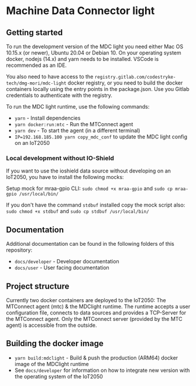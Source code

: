 # Machine Data Connector light

## Getting started

To run the development version of the MDC light you need either Mac OS 10.15.x (or newer), Ubuntu 20.04 or Debian 10. On your operating system docker, nodejs (14.x) and yarn needs to be installed. VSCode is recommended as an IDE.

You also need to have access to the `registry.gitlab.com/codestryke-tech/dmg-mori/mdc-light` docker registry, or you need to build the 
docker containers locally using the entry points in the package.json. Use you Gitlab credentials to authenticate with the registry.

To run the MDC light runtime, use the following commands:
- `yarn` - Install dependencies
- `yarn docker:run:mtc` - Run the MTConnect agent
- `yarn dev` - To start the agent (in a different terminal)
- `IP=192.168.185.100 yarn copy_mdc_conf` to update the MDC light config on an IoT2050

### Local development without IO-Shield

If you want to use the ioshield data source without developing on an IoT2050, you have to install the following mocks:

Setup mock for mraa-gpio CLI:
`sudo chmod +x mraa-gpio` and  `sudo cp mraa-gpio /usr/local/bin/`

If you don't have the command `stdbuf` installed copy the mock script also:
`sudo chmod +x stdbuf` and `sudo cp stdbuf /usr/local/bin/`


## Documentation

Additional documentation can be found in the following folders of this repository:

- `docs/developer` - Developer documentation
- `docs/user` - User facing documentation

## Project structure

Currently two docker containers are deployed to the IoT2050: The MTConnect agent (mtc) & the MDClight runtime.
The runtime accepts a user configuration file, connects to data sources and provides a TCP-Server for the MTConnect agent.
Only the MTConnect server (provided by the MTC agent) is accessible from the outside.

## Building the docker image

- `yarn build:mdclight` - Build & push the production (ARM64) docker image of the MDClight runtime
- See `docs/developer` for information on how to integrate new version with the operating system of the IoT2050